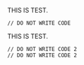 THIS IS TEST.

```
// DO NOT WRITE CODE
```

THIS IS TEST.

```
// DO NOT WRITE CODE 2
// DO NOT WRITE CODE 2
```
